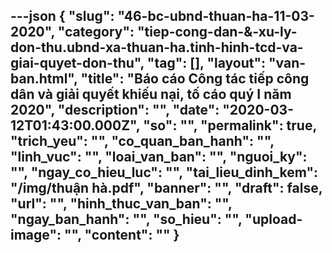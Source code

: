 ---json
{
    "slug": "46-bc-ubnd-thuan-ha-11-03-2020",
    "category": "tiep-cong-dan-&-xu-ly-don-thu.ubnd-xa-thuan-ha.tinh-hinh-tcd-va-giai-quyet-don-thu",
    "tag": [],
    "layout": "van-ban.html",
    "title": "Báo cáo Công tác tiếp công dân và giải quyết khiếu nại, tố cáo quý I năm 2020",
    "description": "",
    "date": "2020-03-12T01:43:00.000Z",
    "so": "",
    "permalink": true,
    "trich_yeu": "",
    "co_quan_ban_hanh": "",
    "linh_vuc": "",
    "loai_van_ban": "",
    "nguoi_ky": "",
    "ngay_co_hieu_luc": "",
    "tai_lieu_dinh_kem": "/img/thuận hà.pdf",
    "banner": "",
    "draft": false,
    "url": "",
    "hinh_thuc_van_ban": "",
    "ngay_ban_hanh": "",
    "so_hieu": "",
    "upload-image": "",
    "__content__": ""
}
---
